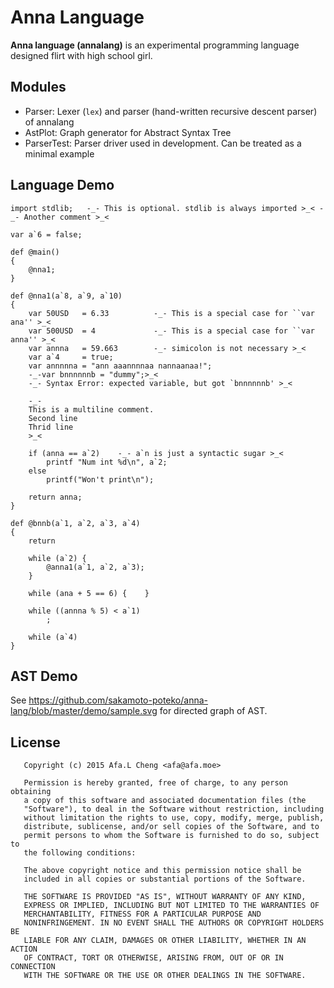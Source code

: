 # Anna Language

__Anna language (annalang)__ is an experimental programming language designed flirt with high school girl.

## Modules

- Parser: Lexer (`lex`) and parser (hand-written recursive descent parser) of annalang
- AstPlot: Graph generator for Abstract Syntax Tree
- ParserTest: Parser driver used in development. Can be treated as a minimal example


## Language Demo
```
import stdlib;   -_- This is optional. stdlib is always imported >_< -_- Another comment >_<

var a`6 = false;

def @main()
{
    @nna1;
}

def @nna1(a`8, a`9, a`10)
{
    var 50USD   = 6.33          -_- This is a special case for ``var ana'' >_<
    var 500USD  = 4             -_- This is a special case for ``var anna'' >_<
    var annna   = 59.663        -_- simicolon is not necessary >_<
    var a`4     = true;
    var annnnna = "ann aaannnnaa nannaanaa!";
    -_-var bnnnnnnb = "dummy";>_<
    -_- Syntax Error: expected variable, but got `bnnnnnnb' >_<

    -_-
    This is a multiline comment.
    Second line
    Thrid line
    >_<

    if (anna == a`2)    -_- a`n is just a syntactic sugar >_<
        printf "Num int %d\n", a`2;
    else
        printf("Won't print\n");

    return anna;
}

def @bnnb(a`1, a`2, a`3, a`4)
{
    return

    while (a`2) {
        @anna1(a`1, a`2, a`3);
    }

    while (ana + 5 == 6) {    }

    while ((annna % 5) < a`1)
        ;

    while (a`4)
}
```

## AST Demo
See https://github.com/sakamoto-poteko/anna-lang/blob/master/demo/sample.svg for directed graph of AST.

## License
```
   Copyright (c) 2015 Afa.L Cheng <afa@afa.moe>

   Permission is hereby granted, free of charge, to any person obtaining
   a copy of this software and associated documentation files (the
   "Software"), to deal in the Software without restriction, including
   without limitation the rights to use, copy, modify, merge, publish,
   distribute, sublicense, and/or sell copies of the Software, and to
   permit persons to whom the Software is furnished to do so, subject to
   the following conditions:

   The above copyright notice and this permission notice shall be
   included in all copies or substantial portions of the Software.

   THE SOFTWARE IS PROVIDED "AS IS", WITHOUT WARRANTY OF ANY KIND,
   EXPRESS OR IMPLIED, INCLUDING BUT NOT LIMITED TO THE WARRANTIES OF
   MERCHANTABILITY, FITNESS FOR A PARTICULAR PURPOSE AND
   NONINFRINGEMENT. IN NO EVENT SHALL THE AUTHORS OR COPYRIGHT HOLDERS BE
   LIABLE FOR ANY CLAIM, DAMAGES OR OTHER LIABILITY, WHETHER IN AN ACTION
   OF CONTRACT, TORT OR OTHERWISE, ARISING FROM, OUT OF OR IN CONNECTION
   WITH THE SOFTWARE OR THE USE OR OTHER DEALINGS IN THE SOFTWARE.
```
